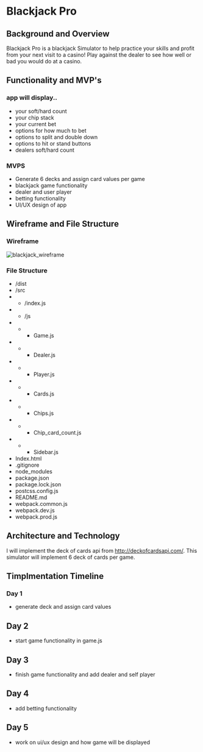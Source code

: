 # Blackjack Pro

## Background and Overview
Blackjack Pro is a blackjack Simulator to help practice your skills and profit from your next visit to a casino! 
Play against the dealer to see how well or bad you would do at a casino. 

## Functionality and MVP's
### app will display..
* your soft/hard count 
* your chip stack
* your current bet 
* options for how much to bet
* options to split and double down
* options to hit or stand buttons 
* dealers soft/hard count
### MVPS
* Generate 6 decks and assign card values per game 
* blackjack game functionality
* dealer and user player
* betting functionality
* UI/UX design of app 

## Wireframe and File Structure 

### Wireframe
![blackjack_wireframe](https://user-images.githubusercontent.com/76585985/113590703-f5076100-9600-11eb-9924-e171849834a7.png)

### File Structure
* /dist 
* /src
* * /index.js
* * /js
* * * Game.js
* * * Dealer.js 
* * * Player.js
* * * Cards.js
* * * Chips.js
* * * Chip_card_count.js
* * * Sidebar.js 
* Index.html
* .gitignore
* node_modules
* package.json
* package.lock.json
* postcss.config.js
* README.md
* webpack.common.js
* webpack.dev.js
* webpack.prod.js

## Architecture and Technology
I will implement the deck of cards api from http://deckofcardsapi.com/.
This simulator will implement 6 deck of cards per game. 

## Timplmentation Timeline
### Day 1 
* generate deck and assign card values 

## Day 2 
* start game functionality in game.js 

## Day 3 
* finish game functionality and add dealer and self player 

## Day 4 
* add betting functionality 

## Day 5 
* work on ui/ux design and how game will be displayed 


